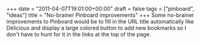 +++
date = "2011-04-07T19:01:00+00:00"
draft = false
tags = ["pinboard", "ideas"]
title = "No-brainer Pinboard improvements"
+++
Some no-brainer improvements to Pinboard would be to fill in the URL title automatically like Delicious and display a large colored button to add new bookmarks so I don't have to hunt for it in the links at the top of the page.